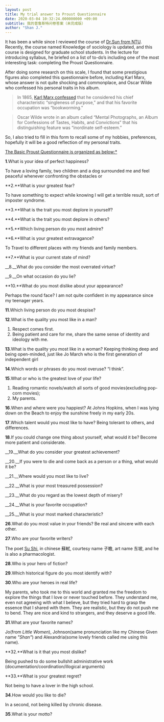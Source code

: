 ```yaml
---
layout: post
title: My trial answer to Proust Questionnaire
date: 2020-03-04 10:32:24.000000000 +09:00
subtitle: 我的普鲁斯特问卷答案（未完成版）
author: "Shan J."
---
```


It has been a while since I reviewed the course of [Dr.Sun from NTU](http://ocw.aca.ntu.edu.tw/ntu-ocw/ocw/cou/107S201). Recently, the course named Knowledge of sociology is updated, and this course is designed for graduate school students. In the lecture for introducing syllabus, he briefed on a list of to-do’s including one of the most interesting task: completing the Proust Questionnaire.

After doing some research on this scale, I found that some prestigious figures also completed this questionnaire before, including Karl Marx, whose answer is not quite shocking and commonplace, and Oscar Wilde who confessed his personal traits in his album.

> In 1865, [Karl Marx confessed](https://www.marxists.org/archive/marx/works/1865/04/01.htm) that he considered his chief characteristic “singleness of purpose,” and that his favorite occupation was “bookworming.”

> Oscar Wilde wrote in an album called “Mental Photographs, an Album for Confessions of Tastes, Habits, and Convictions” that his distinguishing feature was “inordinate self-esteem.”

So, I also tried to fill in this form to recall some of my hobbies, preferences, hopefully it will be a good reflection of my personal traits.

<u>The Basic Proust Questionnaire is organized as below:*</u>

**1**.What is your idea of perfect happiness?

To have a loving family, two children and a dog surrounded me and feel peaceful whenever confronting the obstacles or  

**2.**What is your greatest fear?

To have something to expect while knowing I will get a terrible result, sort of imposter syndrome.

**3.**What is the trait you most deplore in yourself?

**4.**What is the trait you most deplore in others?

**5.**Which living person do you most admire?

**6.**What is your greatest extravagance?

To Travel to different places with my friends and family members.

**7.**What is your current state of mind?

__8.__What do you consider the most overrated virtue?

__9.__On what occasion do you lie?

**10.**What do you most dislike about your appearance?

Perhaps the round face? I am not quite confident in my appearance since my teenager years.

**11**.Which living person do you most despise?

**12**.What is the quality you most like in a man?
1. Respect comes first.
2. Being patient and care for me, share the same sense of identity and ideology with me.

**13**.What is the quality you most like in a woman?
Keeping thinking deep and being open-minded, just like Jo March who is the first generation of independent girl

**14**.Which words or phrases do you most overuse?
“I think”.

**15**.What or who is the greatest love of your life?
1. Reading romantic novels/watch all sorts of good movies(excluding pop-corn movies);
2. My parents.

**16**.When and where were you happiest?
At Johns Hopkins, when I was lying down on the Beach to enjoy the sunshine freely in my early 20s.

**17**.Which talent would you most like to have?
Being tolerant to others, and differences.

**18**.If you could change one thing about yourself, what would it be?
Become more patient and considerate.

__19.__What do you consider your greatest achievement?

__20.__If you were to die and come back as a person or a thing, what would it be?

__21.__Where would you most like to live?

__22.__What is your most treasured possession?

__23.__What do you regard as the lowest depth of misery?

__24.__What is your favorite occupation?

__25.__What is your most marked characteristic?

**26**.What do you most value in your friends?
Be real and sincere with each other.

**27**.Who are your favorite writers?

The poet [Su Shi](http://www.chinaonlinemuseum.com/calligraphy-su-shi.php), in chinese 蘇軾, courtesy name 子瞻, art name 东坡, and he is also a pharmacologist.

**28**.Who is your hero of fiction?

**29**.Which historical figure do you most identify with?

**30**.Who are your heroes in real life?

My parents, who took me to this world and granted me the freedom to explore the things that I love or never touched before.
They understand me, even not agreeing with what I believe, but they tried hard to grasp the essence that I shared with them.
They are realistic, but they do not push me to bend. They are nice and kind to strangers, and they deserve a good life.

**31**.What are your favorite names?

Jo(from *Little Women*), Johnson(same pronunciation like my Chinese Given name *"Shan"*) and Alexandria(some lovely friends called me using this name).

**32.**What is it that you most dislike?

Being pushed to do some bullshit administrative work (documentation/coordination/illogical arguments)

**33.**What is your greatest regret?

Not being to have a lover in the high school.

**34**.How would you like to die?

In a second, not being killed by chronic disease.

**35**.What is your motto?
